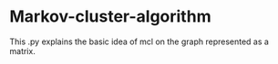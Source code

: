 # Markov-cluster-algorithm
This .py explains the basic idea of mcl on the graph represented as a matrix.
